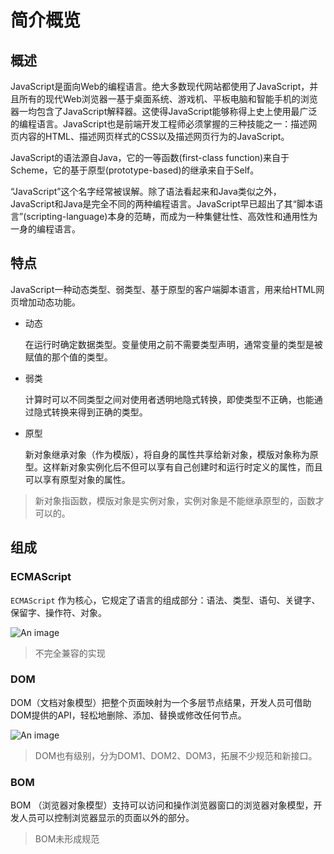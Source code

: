 # 简介概览

## 概述

JavaScript是面向Web的编程语言。绝大多数现代网站都使用了JavaScript，并且所有的现代Web浏览器一基于桌面系统、游戏机、平板电脑和智能手机的浏览器一均包含了JavaScript解释器。这使得JavaScript能够称得上史上使用最广泛的编程语言。JavaScript也是前端开发工程师必须掌握的三种技能之一：描述网页内容的HTML、描述网页样式的CSS以及描述网页行为的JavaScript。

JavaScript的语法源自Java，它的一等函数(first-class function)来自于Scheme，它的基于原型(prototype-based)的继承来自于Self。

“JavaScript”这个名字经常被误解。除了语法看起来和Java类似之外，JavaScript和Java是完全不同的两种编程语言。JavaScript早已超出了其“脚本语言”(scripting-language)本身的范畴，而成为一种集健壮性、高效性和通用性为一身的编程语言。

## 特点

JavaScript一种动态类型、弱类型、基于原型的客户端脚本语言，用来给HTML网页增加动态功能。

- 动态

  在运行时确定数据类型。变量使用之前不需要类型声明，通常变量的类型是被赋值的那个值的类型。

- 弱类

  计算时可以不同类型之间对使用者透明地隐式转换，即使类型不正确，也能通过隐式转换来得到正确的类型。

- 原型

  新对象继承对象（作为模版），将自身的属性共享给新对象，模版对象称为原型。这样新对象实例化后不但可以享有自己创建时和运行时定义的属性，而且可以享有原型对象的属性。

> 新对象指函数，模版对象是实例对象，实例对象是不能继承原型的，函数才可以的。

## 组成

### ECMAScript

`ECMAScript` 作为核心，它规定了语言的组成部分：语法、类型、语句、关键字、保留字、操作符、对象。

![An image](/img/javascript/base/01.png)

> 不完全兼容的实现

### DOM

DOM（文档对象模型）把整个页面映射为一个多层节点结果，开发人员可借助DOM提供的API，轻松地删除、添加、替换或修改任何节点。

![An image](/img/javascript/base/02.png)

> DOM也有级别，分为DOM1、DOM2、DOM3，拓展不少规范和新接口。

### BOM

BOM （浏览器对象模型）支持可以访问和操作浏览器窗口的浏览器对象模型，开发人员可以控制浏览器显示的页面以外的部分。

> BOM未形成规范
